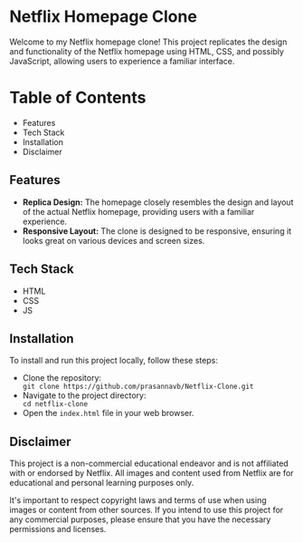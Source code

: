 <h1>Netflix Homepage Clone</h1>
Welcome to my Netflix homepage clone! This project replicates the design and functionality of the Netflix homepage using HTML, CSS, and possibly JavaScript, allowing users to experience a familiar interface.

<h1>Table of Contents</h1>
<ul>
  <li>Features</li>
  <li>Tech Stack</li>
  <li>Installation</li>
  <li>Disclaimer</li>
</ul>

<h2>Features</h2>
<ul>
  <li><b>Replica Design:</b> The homepage closely resembles the design and layout of the actual Netflix homepage, providing users with a familiar experience.</li>
  <li><b>Responsive Layout:</b> The clone is designed to be responsive, ensuring it looks great on various devices and screen sizes.</li>
</ul>

<h2>Tech Stack</h2>
<ul>
  <li>HTML</li>
  <li>CSS</li>
  <li>JS</li>
</ul>

<h2>Installation</h2>
<p>To install and run this project locally, follow these steps:</p>
<ul>
  <li>Clone the repository:</li>
  <code>git clone https://github.com/prasannavb/Netflix-Clone.git</code>
  <li>Navigate to the project directory:</li>
  <code>cd netflix-clone</code>
  <li>Open the <code>index.html</code> file in your web browser.</li>
</ul>

<h2>Disclaimer</h2>
<p>This project is a non-commercial educational endeavor and is not affiliated with or endorsed by Netflix. All images and content used from Netflix are for educational and personal learning purposes only.</p>
<p>It's important to respect copyright laws and terms of use when using images or content from other sources. If you intend to use this project for any commercial purposes, please ensure that you have the necessary permissions and licenses.</p>
